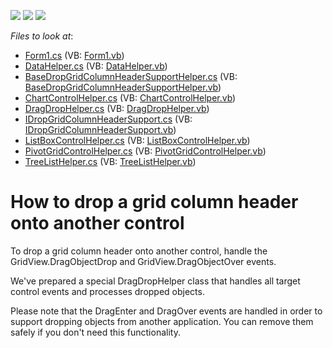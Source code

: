 <!-- default badges list -->
![](https://img.shields.io/endpoint?url=https://codecentral.devexpress.com/api/v1/VersionRange/128628240/12.2.4%2B)
[![](https://img.shields.io/badge/Open_in_DevExpress_Support_Center-FF7200?style=flat-square&logo=DevExpress&logoColor=white)](https://supportcenter.devexpress.com/ticket/details/E4912)
[![](https://img.shields.io/badge/📖_How_to_use_DevExpress_Examples-e9f6fc?style=flat-square)](https://docs.devexpress.com/GeneralInformation/403183)
<!-- default badges end -->
<!-- default file list -->
*Files to look at*:

* [Form1.cs](./CS/Form1.cs) (VB: [Form1.vb](./VB/Form1.vb))
* [DataHelper.cs](./CS/Helpers/DataHelper.cs) (VB: [DataHelper.vb](./VB/Helpers/DataHelper.vb))
* [BaseDropGridColumnHeaderSupportHelper.cs](./CS/Helpers/DragDrop/BaseDropGridColumnHeaderSupportHelper.cs) (VB: [BaseDropGridColumnHeaderSupportHelper.vb](./VB/Helpers/DragDrop/BaseDropGridColumnHeaderSupportHelper.vb))
* [ChartControlHelper.cs](./CS/Helpers/DragDrop/ChartControlHelper.cs) (VB: [ChartControlHelper.vb](./VB/Helpers/DragDrop/ChartControlHelper.vb))
* [DragDropHelper.cs](./CS/Helpers/DragDrop/DragDropHelper.cs) (VB: [DragDropHelper.vb](./VB/Helpers/DragDrop/DragDropHelper.vb))
* [IDropGridColumnHeaderSupport.cs](./CS/Helpers/DragDrop/IDropGridColumnHeaderSupport.cs) (VB: [IDropGridColumnHeaderSupport.vb](./VB/Helpers/DragDrop/IDropGridColumnHeaderSupport.vb))
* [ListBoxControlHelper.cs](./CS/Helpers/DragDrop/ListBoxControlHelper.cs) (VB: [ListBoxControlHelper.vb](./VB/Helpers/DragDrop/ListBoxControlHelper.vb))
* [PivotGridControlHelper.cs](./CS/Helpers/DragDrop/PivotGridControlHelper.cs) (VB: [PivotGridControlHelper.vb](./VB/Helpers/DragDrop/PivotGridControlHelper.vb))
* [TreeListHelper.cs](./CS/Helpers/DragDrop/TreeListHelper.cs) (VB: [TreeListHelper.vb](./VB/Helpers/DragDrop/TreeListHelper.vb))
<!-- default file list end -->
# How to drop a grid column header onto another control


<p>To drop a grid column header onto another control, handle the GridView.DragObjectDrop and GridView.DragObjectOver events.  </p><p>We've prepared a special DragDropHelper class that handles all target control events and processes dropped objects. </p><p>Please note that the DragEnter and DragOver events are handled in order to support dropping objects from another application. You can remove them safely if you don't need this functionality.</p>

<br/>


